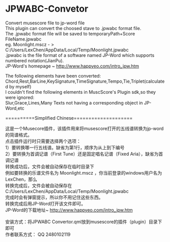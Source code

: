 # JPWABC-Convetor
Convert musescore file to jp-word file<br>
This plugin can convert the choosed stave to .jpwabc format file.<br>
The .jpwabc format file will be saved to temporaryPath+Score FileName.jpwabc<br>
eg. Moonlight.mscz - > C:/Users/LexChen/AppData/Local/Temp/Moonlight.jpwabc<br>
.jpwabc is the file format of a software named JP-Word which supports numbered notation(JianPu).<br>
JP-Word's homepage ~  http://www.happyeo.com/intro_jpw.htm<br>

The following elements have been converted:<br>
Chord,Rest,BarLine,KeySignature,TimeSignature,Tempo,Tie,Triplet(calculated by myself)<br>
I couldn't find the following elements in MuscScore's Plugin sdk,so they were ignored:<br>
Slur,Grace,Lines,Many Texts not having a corresponding object in JP-Word,etc<br>

==========Simplified Chinese====================<br>

这是一个Musecore插件，该插件用来将musescore打开的五线谱转换为jp-word的简谱格式。<br>
点击插件运行时只需要选择两个选项：<br>
1）要转换哪一行五线谱。缺省为第1行，顺序为从上到下编号<br>
2）要转换为首调记谱（First Tune）还是固定唱名记谱（Fixed Aria），缺省为首调记谱<br>
转换成功后，文件会被自动保存在临时目录下<br>
例如要转换的乐谱文件名为 Moonlight.mscz ，你当前登录的windows用户名为LexChen，那么<br>
转换完成后，文件会被自动保存在 C:/Users/LexChen/AppData/Local/Temp/Moonlight.jpwabc<br>
完成时会有弹窗提示，所以你不用记住这些东西。<br>
转换完成后用JP-Word打开该文件即可。<br>
JP-Word的下载地址~  http://www.happyeo.com/intro_jpw.htm<br>
<br>
安装方式：将JPWABC Convertor.qml放到musescore的插件（plugin）目录下即可
<br>
作者联系方式：  QQ  2480102119<br>
